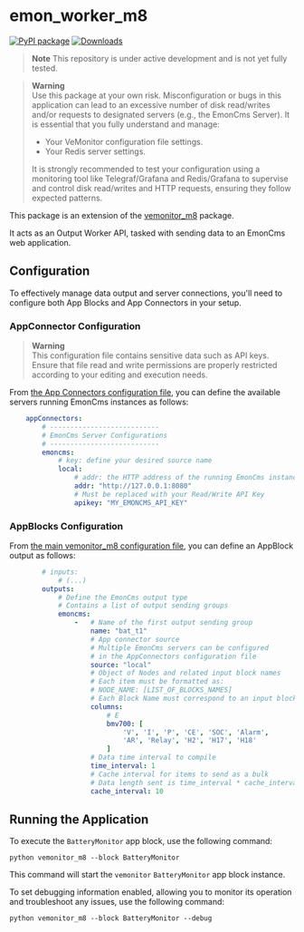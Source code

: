 # emon_worker_m8

[![PyPI package](https://img.shields.io/pypi/v/vemonitor_m8.svg)](https://pypi.org/project/emon_worker_m8/)
[![Downloads](https://static.pepy.tech/badge/emon_worker_m8)](https://pepy.tech/project/emon_worker_m8)

> **Note**
> This repository is under active development and is not yet fully tested.

> **Warning**  
> Use this package at your own risk. Misconfiguration or bugs in this application can lead to an excessive number of disk read/writes and/or requests to designated servers (e.g., the EmonCms Server). It is essential that you fully understand and manage:
> - Your VeMonitor configuration file settings.
> - Your Redis server settings.
>
> It is strongly recommended to test your configuration using a monitoring tool like Telegraf/Grafana and Redis/Grafana to supervise and control disk read/writes and HTTP requests, ensuring they follow expected patterns.


This package is an extension of the [vemonitor_m8](https://github.com/vemonitor/vemonitor_m8) package.

It acts as an Output Worker API, tasked with sending data to an EmonCms web application.

## Configuration

To effectively manage data output and server connections, you'll need to configure both App Blocks and App Connectors in your setup.

### AppConnector Configuration

> **Warning**  
> This configuration file contains sensitive data such as API keys.  
> Ensure that file read and write permissions are properly restricted according to your editing and execution needs.

From [the App Connectors configuration file](https://github.com/vemonitor/emon_worker_m8/tree/main/config_sample/vm_appConnectors.yaml), you can define the available servers running EmonCms instances as follows:

```yaml
    appConnectors:
        # ---------------------------
        # EmonCms Server Configurations
        # ---------------------------
        emoncms:
            # key: define your desired source name
            local:
                # addr: the HTTP address of the running EmonCms instance
                addr: "http://127.0.0.1:8080"
                # Must be replaced with your Read/Write API Key
                apikey: "MY_EMONCMS_API_KEY"
```

### AppBlocks Configuration

From [the main vemonitor_m8 configuration file](https://github.com/vemonitor/emon_worker_m8/tree/main/config_sample/vm_conf.yaml), you can define an AppBlock output as follows:

```yaml
        # inputs:  
            # (...)
        outputs:
            # Define the EmonCms output type
            # Contains a list of output sending groups
            emoncms:
                -   # Name of the first output sending group
                    name: "bat_t1"
                    # App connector source
                    # Multiple EmonCms servers can be configured
                    # in the AppConnectors configuration file
                    source: "local"
                    # Object of Nodes and related input block names
                    # Each item must be formatted as:
                    # NODE_NAME: [LIST_OF_BLOCKS_NAMES]
                    # Each Block Name must correspond to an input block name.
                    columns:
                        # E
                        bmv700: [
                            'V', 'I', 'P', 'CE', 'SOC', 'Alarm',
                            'AR', 'Relay', 'H2', 'H17', 'H18'
                        ]
                    # Data time interval to compile
                    time_interval: 1
                    # Cache interval for items to send as a bulk
                    # Data length sent is time_interval * cache_interval
                    cache_interval: 10
```

## Running the Application

To execute the `BatteryMonitor` app block, use the following command: 

```
python vemonitor_m8 --block BatteryMonitor
```

This command will start the `vemonitor` `BatteryMonitor` app block instance.

To set debugging information enabled, allowing you to monitor its operation and troubleshoot any issues, use the following command:  

```
python vemonitor_m8 --block BatteryMonitor --debug
```